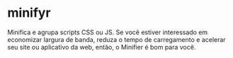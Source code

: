 # minifyr
Minifica e agrupa scripts CSS ou JS. Se você estiver interessado em economizar largura de banda, reduza o tempo de carregamento e acelerar seu site ou aplicativo da web, então, o Minifier é bom para você.
